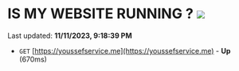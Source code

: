 # IS MY WEBSITE RUNNING ? [![](https://img.shields.io/static/v1?label=Sponsor&message=%E2%9D%A4&logo=GitHub&color=%23fe8e86)](https://github.com/sponsors/<username>)

Last updated: **11/11/2023, 9:18:39 PM**

- `GET` [https://youssefservice.me](https://youssefservice.me) - **Up** (670ms)
